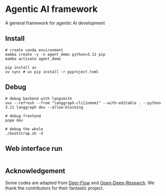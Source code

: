 # Agentic AI framework
A general framework for agentic AI development

## Install

```shell
# create conda environment
mamba create -y -n agent_demo python=3.12 pip
mamba activate agent_demo

pip install uv
uv sync # uv pip install -r pyproject.toml
```


## Debug
```shell
# debug backend with langsmith
uvx --refresh --from "langgraph-cli[inmem]" --with-editable . --python 3.11 langgraph dev --allow-blocking

# debug frontend
pnpm dev

# debug the whole
./bootstrap.sh -d
```


## Web interface run
```shell

```

## Acknowledgement

Some codes are adapted from [Deer-Flow](https://github.com/bytedance/deer-flow) and [Open-Deep-Research](https://github.com/langchain-ai/open_deep_research).
We thank the contributors for their fantastic project.